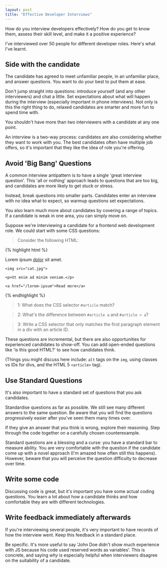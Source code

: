 ```yaml
--- 
layout: post
title: "Effective Developer Interviews"
---
```


How do you interview developers effectively? How do you get to know
them, assess their skill level, and make it a positive experience?

I've interviewed over 50 people for different developer roles. Here's
what I've learnt.

## Side with the candidate

The candidate has agreed to meet unfamiliar people, in an unfamiliar
place, and answer questions. You want to do your best to put them at
ease.

Don't jump straight into questions: introduce yourself (and any other
interviewers) and chat a little. Set expectations about what will
happen during the interview (especially important in phone
interviews).  Not only is this the right thing to do, relaxed
candidates are smarter and more fun to spend time with.

You shouldn't have more than two interviewers with a candidate at any
one point.

An interview is a two-way process: candidates are also considering
whether they want to work with you. The best candidates often have
multiple job offers, so it's important that they like the idea of role
you're offering.

## Avoid 'Big Bang' Questions

A common interview antipattern is to have a single 'great interview
question'. This 'all or nothing' approach leads to questions that are
too big, and candidates are more likely to get stuck or stress.

Instead, break questions into smaller parts. Candidates enter an
interview with no idea what to expect, so warmup questions set
expectations.

You also learn much more about candidates by covering a range of
topics. If a candidate is weak in one area, you can simply move on.

Suppose we're interviewing a candidate for a frontend web development
role. We could start with some CSS questions:

> Consider the following HTML:

{% highlight html %}
<div id="article">
    <p>Lorem ipsum <a href="/dolor">dolor</a> sit amet.</p>

    <img src="cat.jpg">

    <p>Ut enim ad minim veniam.</p>

    <a href="/lorem-ipsum">Read more</a>
</div>
{% endhighlight %}

> 1: What does the CSS selector `#article` match?

> 2: What's the difference between `#article a` and `#article > a`?

> 3: Write a CSS selector that only matches the first paragraph
element in a div with an article ID.

These questions are incremental, but there are also opportunities for
experienced candidates to show-off. You can add open-ended questions
like 'is this good HTML?' to see how candidates think.

(Things you might discuss here include: `alt` tags on the `img`, using
classes vs IDs for divs, and the HTML 5 `<article>` tag).

## Use Standard Questions

It's also important to have a standard set of questions that you ask
candidates. 

Standardise questions as far as possible. We still see many different
answers to the same question. Be aware that you will find the
questions progressively easier after you've seen them many times over.

If they give an answer that you think is wrong, explore their
reasoning. Step through the code together on a carefully chosen
counterexample.

Standard questions are a blessing and a curse: you have a standard bar
to measure ability. You are very comfortable with the question if the
candidate come up with a novel approach (I'm amazed how often still
this happens). However, beware that you will perceive the question
difficulty to decrease over time.

## Write some code

Discussing code is great, but it's important you have some actual
coding questions. You learn a lot about how a candidate thinks and how
comfortable they are with different technologies.

## Write feedback immediately afterwards

If you're interviewing several people, it's very important to have
records of how the interview went. Keep this feedback in a standard
place.

Be specific. It's more useful to say 'John Doe didn't show much
experience with JS because his code used reserved words as
variables'. This is concrete, and saying *why* is especially helpful
when interviewers disagree on the suitability of a candidate.
